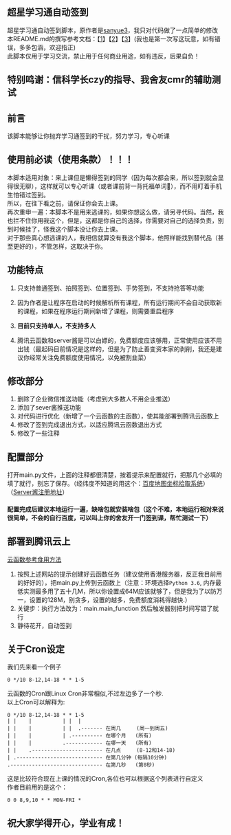 ## 超星学习通自动签到
超星学习通自动签到脚本，原作者是[sanyue3](https://github.com/sanyue3/ChaoXingSign)，我只对代码做了一点简单的修改  
本README.md的撰写参考文档：【[1](https://github.com/yuban10703/chaoxingsign/blob/master/README.md)】【[2](https://github.com/exqlnet/chaoxing_sign/blob/master/README.md)】【[3](https://github.com/sanyue3/ChaoXingSign/blob/main/README.md)】(我也是第一次写这玩意，如有错误，多多包涵，欢迎指正)  
此脚本仅用于学习交流，禁止用于任何商业用途，如有违反，后果自负！

## 特别鸣谢：信科学长czy的指导、我舍友cmr的辅助测试

## 前言
该脚本能够让你抛弃学习通签到的干扰，努力学习，专心听课

## 使用前必读（使用条款）！！！
本脚本适用对象：来上课但是懒得签到的同学（因为每次都会来，所以签到就会显得很无聊），这样就可以专心听课（或者课前背一背托福单词🐶），而不用盯着手机生怕错过签到。  
所以，在往下看之前，请保证你会去上课。  
再次重申一遍：本脚本不是用来逃课的，如果你想这么做，请另寻代码。当然，我也拦不住你用我这个，但是，这都是你自己的选择，你需要对自己的选择负责，别到时候挂了，怪我这个脚本没让你去上课。  
对于那些真心想逃课的人，我相信就算没有我这个脚本，他照样能找到替代品（甚至更好的），不管怎样，这取决于你。  

## 功能特点
1. 只支持普通签到、拍照签到、位置签到、手势签到，不支持抢答等功能

2. 因为作者是让程序在启动的时候解析所有课程，所有运行期间不会自动获取新的课程，如果在程序运行期间新增了课程，则需要重启程序

3. **目前只支持单人，不支持多人**

4. 腾讯云函数和server酱是可以白嫖的，免费额度应该够用，正常使用应该不用出钱（最起码目前情况是这样的，但是为了防止善变资本家的剥削，我还是建议你经常关注免费额度使用情况，以免被割韭菜）

## 修改部分
1. 删除了企业微信推送功能（考虑到大多数人不用企业推送）
2. 添加了sever酱推送功能
3. 对代码进行优化（新增了一个云函数的主函数），使其能部署到腾讯云函数上
4. 修改了签到完成退出方式，以适应腾讯云函数退出方式
5. 修改了一些注释

## 配置部分
打开main.py文件，上面的注释都很清楚，按着提示来配置就行，把那几个必填的填了就行，别忘了保存。（经纬度不知道的用这个：[百度地图坐标拾取系统](https://api.map.baidu.com/lbsapi/getpoint/index.html)）（[Server酱注册地址](https://sct.ftqq.com/)）

#### 配置完成后建议本地运行一遍，缺啥包就安装啥包（这个不难，本地运行相对来说很简单，不会的自行百度，可以叫上你的舍友开一门签到课，帮忙测试一下）

## 部署到腾讯云上
[云函数参考食用方法](https://yuban10703.xyz/archives/527)
1. 按照上述网站的提示创建好云函数任务（建议使用香港服务器，反正我目前用的好好的），把main.py上传到云函数上（注意：环境选择`Python 3.6`,
内存最低实测最多用了五十几M，所以你设置成64M应该就够了，但是我为了以防万一，设置的128M，别贪多，设置的越多，免费额度消耗得越快.）
2. 关键步：执行方法改为：main.main_function   然后触发器别把时间写错了就行
3. 静待花开，自动签到

## 关于Cron设定
我们先来看一个例子

```
0 */10 8-12,14-18 * * 1-5
```

云函数的Cron跟Linux Cron非常相似,不过左边多了一个秒.  
以上Cron可以解释为: 

```
0 */10 8-12,14-18 * * 1-5
| |    |          | |  |
| |    |          | |  .------- 在周几     (周一到周五)
| |    |          | .---------- 在哪个月   (所有)  
| |    |          .------------ 在哪一天   (所有)
| |    .----------------------- 在几点     (8-12和14-18) 
| .---------------------------- 在第几分钟 (每隔10分钟)
.------------------------------ 在第几秒   (第0秒)
```
这是比较符合现在上课的情况的Cron,各位也可以根据这个列表进行自定义  
作者目前用的是这个：
```
0 0 8,9,10 * * MON-FRI *
```
## 祝大家学得开心，学业有成！











